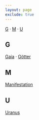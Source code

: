 ```yaml
---
layout: page
exclude: true
---
```

[G](#G) · [M](#M) · [U](#U)

## <a name="G">G</a>

[Gaia](/gaia/) · [Götter](/goetter/)

## <a name="M">M</a>

[Manifestation](/manifestation/)

## <a name="U">U</a>

[Uranus](/uranus/)
